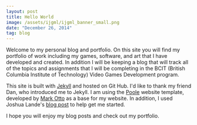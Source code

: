 ```yaml
---
layout: post
title: Hello World
image: /assets/ijgml/ijgml_banner_small.png
date: "December 26, 2014"
tag: blog
---
```

Welcome to my personal blog and portfolio. On this site you will find my portfolio of work including my games, software, and art that I have developed and created. In addition I will be keeping a blog that will track all of the topics and assignments that I will be completing in the BCIT (British Columbia Institute of Technology) Video Games Development program.

This site is built with [Jekyll](http://jekyllrb.com) and hosted on Git Hub. I'd like to thank my friend Dan, who introduced me to Jekyll. I am using the [Poole](https://github.com/poole) website template, developed by [Mark Otto](https://github.com/mdo) as a base for my website. In addition, I used Joshua Lande's [blog post](http://joshualande.com/jekyll-github-pages-poole/) to help get me started.

I hope you will enjoy my blog posts and check out my portfolio.
<br>
<br>
